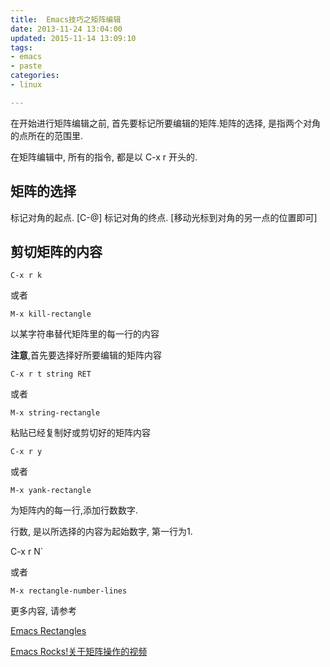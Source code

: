 ```yaml
---
title:  Emacs技巧之矩阵编辑 
date: 2013-11-24 13:04:00
updated: 2015-11-14 13:09:10
tags: 
- emacs
- paste
categories: 
- linux

---
```

在开始进行矩阵编辑之前, 首先要标记所要编辑的矩阵.矩阵的选择, 是指两个对角的点所在的范围里.

在矩阵编辑中, 所有的指令, 都是以 C-x r 开头的.

## 矩阵的选择

标记对角的起点. [C-@]
标记对角的终点. [移动光标到对角的另一点的位置即可]

## 剪切矩阵的内容

`C-x r k`

或者


<!--more-->


`M-x kill-rectangle`

以某字符串替代矩阵里的每一行的内容

**注意**,首先要选择好所要编辑的矩阵内容

`C-x r t string RET`

或者

`M-x string-rectangle`

粘贴已经复制好或剪切好的矩阵内容

`C-x r y`

或者

`M-x yank-rectangle`

为矩阵内的每一行,添加行数数字.

行数, 是以所选择的内容为起始数字, 第一行为1.

C-x r N`

或者

`M-x rectangle-number-lines`

更多内容, 请参考

[Emacs Rectangles](http://www.gnu.org/software/emacs/manual/html_node/emacs/Rectangles.html)

[Emacs Rocks!关于矩阵操作的视频](http://emacsrocks.com/e01.html)
